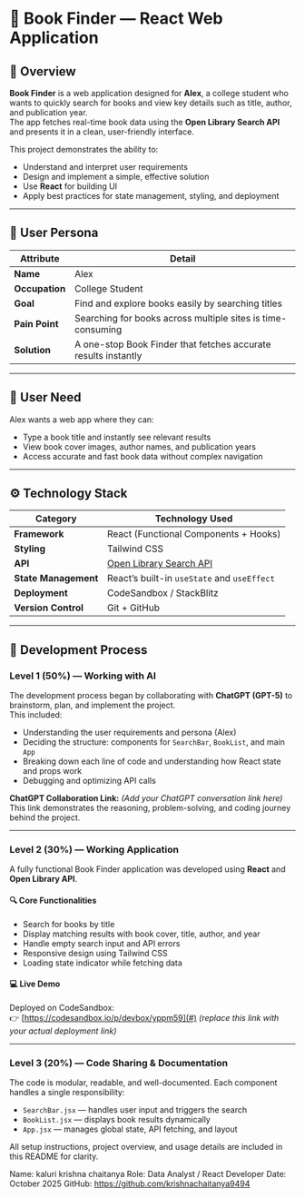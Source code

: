 # 📘 Book Finder — React Web Application

## 🧩 Overview

**Book Finder** is a web application designed for **Alex**, a college student who wants to quickly search for books and view key details such as title, author, and publication year.  
The app fetches real-time book data using the **Open Library Search API** and presents it in a clean, user-friendly interface.

This project demonstrates the ability to:
- Understand and interpret user requirements  
- Design and implement a simple, effective solution  
- Use **React** for building UI  
- Apply best practices for state management, styling, and deployment  

---

## 👤 User Persona

| Attribute | Detail |
|------------|--------|
| **Name** | Alex |
| **Occupation** | College Student |
| **Goal** | Find and explore books easily by searching titles |
| **Pain Point** | Searching for books across multiple sites is time-consuming |
| **Solution** | A one-stop Book Finder that fetches accurate results instantly |

---

## 🎯 User Need

Alex wants a web app where they can:
- Type a book title and instantly see relevant results  
- View book cover images, author names, and publication years  
- Access accurate and fast book data without complex navigation  

---

## ⚙️ Technology Stack

| Category | Technology Used |
|-----------|-----------------|
| **Framework** | React (Functional Components + Hooks) |
| **Styling** | Tailwind CSS |
| **API** | [Open Library Search API](https://openlibrary.org/search.json?title={bookTitle}) |
| **State Management** | React’s built-in `useState` and `useEffect` |
| **Deployment** | CodeSandbox / StackBlitz |
| **Version Control** | Git + GitHub |

---

## 🧠 Development Process

### **Level 1 (50%) — Working with AI**

The development process began by collaborating with **ChatGPT (GPT-5)** to brainstorm, plan, and implement the project.  
This included:
- Understanding the user requirements and persona (Alex)
- Deciding the structure: components for `SearchBar`, `BookList`, and main `App`
- Breaking down each line of code and understanding how React state and props work
- Debugging and optimizing API calls

**ChatGPT Collaboration Link:** *(Add your ChatGPT conversation link here)*  
This link demonstrates the reasoning, problem-solving, and coding journey behind the project.

---

### **Level 2 (30%) — Working Application**

A fully functional Book Finder application was developed using **React** and **Open Library API**.

#### 🔍 Core Functionalities
- Search for books by title  
- Display matching results with book cover, title, author, and year  
- Handle empty search input and API errors  
- Responsive design using Tailwind CSS  
- Loading state indicator while fetching data  

#### 💻 Live Demo
Deployed on CodeSandbox:  
👉 [https://codesandbox.io/p/devbox/yppm59](#) *(replace this link with your actual deployment link)*

---

### **Level 3 (20%) — Code Sharing & Documentation**

The code is modular, readable, and well-documented. Each component handles a single responsibility:
- `SearchBar.jsx` — handles user input and triggers the search  
- `BookList.jsx` — displays book results dynamically  
- `App.jsx` — manages global state, API fetching, and layout  

All setup instructions, project overview, and usage details are included in this README for clarity.

Name: kaluri krishna chaitanya
Role: Data Analyst / React Developer
Date: October 2025
GitHub: https://github.com/krishnachaitanya9494


